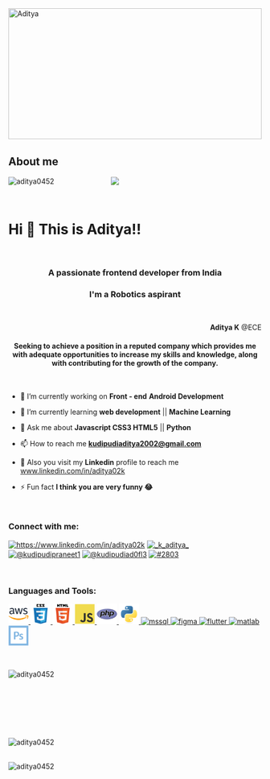 <img src="https://cdn.wallpapersafari.com/75/81/Bqew4H.jpg"  title="Aditya" width="100%" height="260px">

## About me
<img src="https://img.freepik.com/free-photo/3d-rendering-cartoon-boy_23-2150797600.jpg?t=st=1700428695~exp=1700432295~hmac=c3fff2f1395ee6ffb6e8ba71bbabae79db4864e13181a27783ad8734dfc458ec&w=740" align="right"  
 z-index="1" width="300px"> 

<p align="left"> <img src="https://komarev.com/ghpvc/?username=aditya0452&label=Profile%20views&color=0e75b6&style=flat" alt="aditya0452" /> </p><br>
<h1 align="left" style="font:bold">Hi 👋 This is Aditya!! </h1><br>
<h3 align="center">A passionate frontend developer from India</h3>
<h3 align="center"> I'm a <b>Robotics aspirant</b> </h3><br>

<p align="right"><b>Aditya K</b> @ECE </p>
<h4 align="center">Seeking to achieve a position in a reputed company which provides me with adequate opportunities to increase my skills and knowledge, along with contributing for the growth of the company.</h4>
<br>

- 🔭 I’m currently working on   **Front - end**  **Android Development**

- 🌱 I’m currently learning **web development** || **Machine Learning**

- 💬 Ask me about **Javascript CSS3 HTML5** || **Python**

- 📫 How to reach me  **kudipudiaditya2002@gmail.com**

- 👯 Also you visit my **Linkedin** profile to reach me www.linkedin.com/in/aditya02k

- ⚡ Fun fact **I think you are very funny 😂**

<br>
<h3 align="left">Connect with me:</h3>
<p align="left">
<a href="https://linkedin.com/in/https://www.linkedin.com/in/aditya02k" target="blank"><img align="center" src="https://raw.githubusercontent.com/rahuldkjain/github-profile-readme-generator/master/src/images/icons/Social/linked-in-alt.svg" alt="https://www.linkedin.com/in/aditya02k" height="30" width="40" /></a>                           
<a href="https://instagram.com/_k_aditya_" target="blank"><img align="center" src="https://raw.githubusercontent.com/rahuldkjain/github-profile-readme-generator/master/src/images/icons/Social/instagram.svg" alt="_k_aditya_" height="30" width="40" /></a>                                
<a href="https://www.hackerrank.com/@kudipudipraneet1" target="blank"><img align="center" src="https://raw.githubusercontent.com/rahuldkjain/github-profile-readme-generator/master/src/images/icons/Social/hackerrank.svg" alt="@kudipudipraneet1" height="30" width="40" /></a>                       
<a href="https://auth.geeksforgeeks.org/user/@kudipudiad0fl3" target="blank"><img align="center" src="https://raw.githubusercontent.com/rahuldkjain/github-profile-readme-generator/master/src/images/icons/Social/geeks-for-geeks.svg" alt="@kudipudiad0fl3" height="30" width="40" /></a>                       
<a href="https://discord.gg/#2803" target="blank"><img align="center" src="https://raw.githubusercontent.com/rahuldkjain/github-profile-readme-generator/master/src/images/icons/Social/discord.svg" alt="#2803" height="30" width="40" /></a>      
</p>

<br>
<h3 align="left">Languages and Tools:</h3>
<p align="left"> 
 <a href="https://aws.amazon.com" target="_blank" rel="noreferrer"><img src="https://raw.githubusercontent.com/devicons/devicon/master/icons/amazonwebservices/amazonwebservices-original-wordmark.svg" alt="aws" width="40" height="40"/> </a>                                                                                                                                                                                                                           
<a href="https://www.w3schools.com/css/" target="_blank" rel="noreferrer"> <img src="https://raw.githubusercontent.com/devicons/devicon/master/icons/css3/css3-original-wordmark.svg" alt="css3" width="40" height="40"/> </a>                                                                                                                                                                                                                                                                                                                                                               
<a href="https://www.w3.org/html/" target="_blank" rel="noreferrer"> <img src="https://raw.githubusercontent.com/devicons/devicon/master/icons/html5/html5-original-wordmark.svg" alt="html5" width="40" height="40"/> </a>                                                                                                                                                                                                                
<a href="https://developer.mozilla.org/en-US/docs/Web/JavaScript" target="_blank" rel="noreferrer"> <img src="https://raw.githubusercontent.com/devicons/devicon/master/icons/javascript/javascript-original.svg" alt="javascript" width="40" height="40"/> </a>                                                                                                                                                                                                         
 <a href="https://www.php.net" target="_blank" rel="noreferrer"> <img src="https://raw.githubusercontent.com/devicons/devicon/master/icons/php/php-original.svg" alt="php" width="40" height="40"/> </a>                 
 <a href="https://www.python.org" target="_blank" rel="noreferrer"> <img src="https://raw.githubusercontent.com/devicons/devicon/master/icons/python/python-original.svg" alt="python" width="40" height="40"/> </a>
 <a href="https://www.microsoft.com/en-us/sql-server" target="_blank" rel="noreferrer"> <img src="https://www.svgrepo.com/show/303229/microsoft-sql-server-logo.svg" alt="mssql" width="40" height="40"/> </a>                                         
<a href="https://www.figma.com/" target="_blank" rel="noreferrer"> <img src="https://www.vectorlogo.zone/logos/figma/figma-icon.svg" alt="figma" width="40" height="40"/> </a>                                     
<a href="https://flutter.dev" target="_blank" rel="noreferrer"> <img src="https://www.vectorlogo.zone/logos/flutterio/flutterio-icon.svg" alt="flutter" width="40" height="40"/> </a>                               
<a href="https://www.mathworks.com/" target="_blank" rel="noreferrer"> <img src="https://upload.wikimedia.org/wikipedia/commons/2/21/Matlab_Logo.png" alt="matlab" width="40" height="40"/> </a>                    
 <a href="https://www.photoshop.com/en" target="_blank" rel="noreferrer"> <img src="https://raw.githubusercontent.com/devicons/devicon/master/icons/photoshop/photoshop-line.svg" alt="photoshop" width="40" height="40"/> </a>                                                                                                                          
</p>  
<br>
<p><a href=""><img align="left" src="https://github-readme-stats.vercel.app/api/top-langs?username=aditya0452&show_icons=true&locale=en&layout=compact" alt="aditya0452" /></a></p>  
<br>
<br><br><br><br><br><br>
<p align="left"><img align="center" src="https://github-readme-stats.vercel.app/api?username=aditya0452&show_icons=true&locale=en" alt="aditya0452" /><br><br>
 
<img align="left" src="https://github-readme-streak-stats.herokuapp.com/?user=aditya0452&" alt="aditya0452" /></p>


<!--
**Aditya0452/Aditya0452** is a ✨ _special_ ✨ repository because its `README.md` (this file) appears on your GitHub profile.

Here are some ideas to get you started:

- 🔭 I’m currently working on ...
- 🌱 I’m currently learning ...
- 👯 I’m looking to collaborate on ...
- 🤔 I’m looking for help with ...
- 💬 Ask me about ...
- 📫 How to reach me: ...
- 😄 Pronouns: ...
- ⚡ Fun fact: ...
-->
